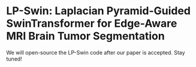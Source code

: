 # LP-Swin: Laplacian Pyramid-Guided SwinTransformer for Edge-Aware MRI Brain Tumor Segmentation
We will open-source the LP-Swin code after our paper is accepted. Stay tuned!
